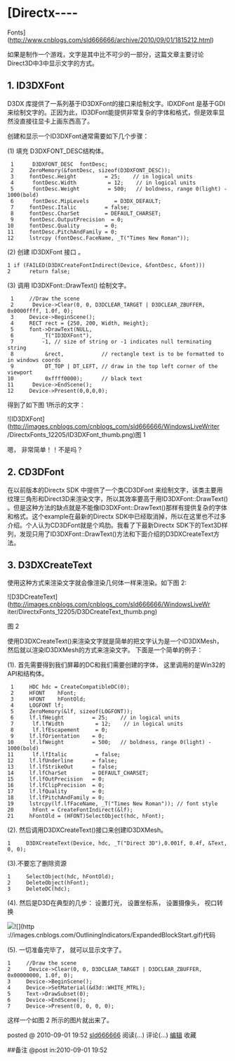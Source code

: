 #  [Directx----
Fonts](http://www.cnblogs.com/sld666666/archive/2010/09/01/1815212.html)

如果是制作一个游戏，文字是其中比不可少的一部分，这篇文章主要讨论Direct3D中3中显示文字的方式。

## 1\. ID3DXFont

D3DX 库提供了一系列基于ID3DXFont的接口来绘制文字。IDXDFont 是基于GDI
来绘制文字的。正因为此，ID3DFont能提供非常复杂的字体和格式，但是效率显然没直接往显卡上画东西高了。

创建和显示一个ID3DXFont通常需要如下几个步骤：

(1) 填充 D3DXFONT_DESC结构体。

     1      D3DXFONT_DESC  fontDesc;   
     2     ZeroMemory(&fontDesc, sizeof(D3DXFONT_DESC));  
     3     fontDesc.Height         = 25;    // in logical units   
     4      fontDesc.Width          = 12;    // in logical units       
     5      fontDesc.Weight         = 500;   // boldness, range 0(light) - 1000(bold)   
     6      fontDesc.MipLevels        = D3DX_DEFAULT;   
     7     fontDesc.Italic         = false;       
     8     fontDesc.CharSet        = DEFAULT_CHARSET;   
     9     fontDesc.OutputPrecision  = 0;                        
    10     fontDesc.Quality        = 0;             
    11     fontDesc.PitchAndFamily = 0;             
    12     lstrcpy (fontDesc.FaceName, _T("Times New Roman"));

(2) 创建 ID3DXFont 接口 。

    1 if (FAILED(D3DXCreateFontIndirect(Device, &fontDesc, &font)))   
    2      return false;

(3) 调用 ID3DXFont::DrawText() 绘制文字。

     1     //Draw the scene      
     2      Device->Clear(0, 0, D3DCLEAR_TARGET | D3DCLEAR_ZBUFFER, 0x0000ffff, 1.0f, 0);   
     3     Device->BeginScene();  
     4     RECT rect = {250, 200, Width, Height};   
     5     font->DrawText(NULL,   
     6         _T("ID3DXFont"),   
     7         -1, // size of string or -1 indicates null terminating string   
     8          &rect,            // rectangle text is to be formatted to in windows coords   
     9          DT_TOP | DT_LEFT, // draw in the top left corner of the viewport   
    10          0xffff0000);      // black text  
    11      Device->EndScene();   
    12     Device->Present(0,0,0,0);

得到了如下图 1所示的文字：

![ID3DXFont](http://images.cnblogs.com/cnblogs_com/sld666666/WindowsLiveWriter
/DirectxFonts_12205/ID3DXFont_thumb.png)图 1

嗯， 非常简单！！不是吗？

  

## 2\. CD3DFont

在以前版本的Directx SDK 中提供了一个类CD3DFont
来绘制文字，该类主要用纹理三角形和Direct3D来渲染文字，所以其效率要高于用ID3DXFont::DrawText()
。但是这种方法的缺点就是不能像ID3DXFont::DrawText()那样有提供复杂的字体和格式。这个example在最新的Directx
SDK中已经取消掉，所以在这里也不过多介绍。个人认为CD3DFont就是个鸡肋。我看了下最新Directx
SDK下的Text3D样列，发现只用了ID3DXFont::DrawText()方法和下面介绍的D3DXCreateText方法。

## 3\. D3DXCreateText

使用这种方式来渲染文字就会像渲染几何体一样来渲染。如下图 2:

![D3DCreateText](http://images.cnblogs.com/cnblogs_com/sld666666/WindowsLiveWr
iter/DirectxFonts_12205/D3DCreateText_thumb.png)

图 2

使用D3DXCreateText()来渲染文字就是简单的把文字认为是一个ID3DXMesh，然后就以渲染ID3DXMesh的方式来渲染文字。
下面是一个简单的例子：

(1). 首先需要得到我们屏幕的DC和我们需要创建的字体， 这里调用的是Win32的API和结构体。

     1     HDC hdc = CreateCompatibleDC(0);   
     2     HFONT    hFont;   
     3     HFONT    hFontOld;  
     4     LOGFONT lf;   
     5     ZeroMemory(&lf, sizeof(LOGFONT));  
     6     lf.lfHeight         = 25;    // in logical units   
     7      lf.lfWidth          = 12;    // in logical units   
     8      lf.lfEscapement     = 0;          
     9     lf.lfOrientation    = 0;       
    10     lf.lfWeight         = 500;   // boldness, range 0(light) - 1000(bold)   
    11      lf.lfItalic         = false;     
    12     lf.lfUnderline      = false;      
    13     lf.lfStrikeOut      = false;      
    14     lf.lfCharSet        = DEFAULT_CHARSET;   
    15     lf.lfOutPrecision   = 0;                
    16     lf.lfClipPrecision  = 0;            
    17     lf.lfQuality        = 0;             
    18     lf.lfPitchAndFamily = 0;      
    19     lstrcpy(lf.lfFaceName, _T("Times New Roman")); // font style  
    20      hFont = CreateFontIndirect(&lf);   
    21     hFontOld = (HFONT)SelectObject(hdc, hFont);

(2). 然后调用D3DXCreateText()接口来创建ID3DXMesh。

    1     D3DXCreateText(Device, hdc, _T("Direct 3D"),0.001f, 0.4f, &Text, 0, 0);

(3).不要忘了删除资源

    1     SelectObject(hdc, hFontOld);   
    2     DeleteObject(hFont);   
    3     DeleteDC(hdc);

(4). 然后是D3D在典型的几步： 设置灯光， 设置坐标系， 设置摄像头， 视口转换

![](http://images.cnblogs.com/OutliningIndicators/ContractedBlock.gif)![](http
://images.cnblogs.com/OutliningIndicators/ExpandedBlockStart.gif)代码

(5). 一切准备完毕了， 就可以显示文字了。

    1     //Draw the scene      
    2      Device->Clear(0, 0, D3DCLEAR_TARGET | D3DCLEAR_ZBUFFER, 0x00000000, 1.0f, 0);   
    3     Device->BeginScene();  
    4     Device->SetMaterial(&d3d::WHITE_MTRL);   
    5     Text->DrawSubset(0);  
    6     Device->EndScene();   
    7     Device->Present(0, 0, 0, 0);

这样一个如图 2 所示的图片就出来了。

posted @ 2010-09-01 19:52 [sld666666](http://www.cnblogs.com/sld666666/)
阅读(...) 评论(...) [编辑](https://i.cnblogs.com/EditPosts.aspx?postid=1815212) 收藏

##备注 
 @post in:2010-09-01 19:52